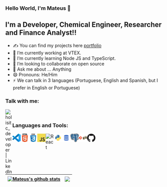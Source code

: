 ### Hello World, I'm Mateus  👋

## I'm a Developer, Chemical Engineer, Researcher and Finance Analyst!!
- ✍ You can find my projects here [portfolio]
- 🔭 I’m currently working at VTEX.
- 🌱 I’m currently learning Node JS and TypeScript.
- 👯 I’m looking to collaborate on open source
- 💬 Ask me about ... Anything
- 😄 Pronouns: He/Him
- ⚡  We can talk in 3 languages (Portuguese, English and Spanish, but I prefer in English or Portuguese)


### Talk with me:
[<img align="left" alt="holisitc_developer | LinkedIn" width="22px" src="https://cdn.jsdelivr.net/npm/simple-icons@v3/icons/linkedin.svg" />][linkedin]

<br />

### Languages and Tools:

<img align="left" alt="Visual Studio Code" width="26px" src="https://raw.githubusercontent.com/github/explore/80688e429a7d4ef2fca1e82350fe8e3517d3494d/topics/visual-studio-code/visual-studio-code.png"/>
<img align="left" alt="HTML5" width="26px" src="https://raw.githubusercontent.com/github/explore/80688e429a7d4ef2fca1e82350fe8e3517d3494d/topics/html/html.png" />
<img align="left" alt="CSS3" width="26px" src="https://raw.githubusercontent.com/github/explore/80688e429a7d4ef2fca1e82350fe8e3517d3494d/topics/css/css.png" />
<img align="left" alt="JavaScript" width="26px" 
src="https://raw.githubusercontent.com/github/explore/80688e429a7d4ef2fca1e82350fe8e3517d3494d/topics/javascript/javascript.png" />
<img align="left" alt="React" width="26px" 
src="https://logospng.org/download/react/logo-react-1024.png" />
<img align="left" alt="Python" width="26px" src="https://raw.githubusercontent.com/github/explore/80688e429a7d4ef2fca1e82350fe8e3517d3494d/topics/python/python.png" />
<img align="left" alt="SQL" width="26px" src="https://raw.githubusercontent.com/github/explore/80688e429a7d4ef2fca1e82350fe8e3517d3494d/topics/sql/sql.png" />
<img align="left" alt="postgreSQL" width="26px" src="https://raw.githubusercontent.com/github/explore/80688e429a7d4ef2fca1e82350fe8e3517d3494d/topics/postgresql/postgresql.png" />
<img align="left" alt="Git" width="26px" src="https://raw.githubusercontent.com/github/explore/80688e429a7d4ef2fca1e82350fe8e3517d3494d/topics/git/git.png" />
<img align="left" alt="GitHub" width="26px" src="https://raw.githubusercontent.com/github/explore/78df643247d429f6cc873026c0622819ad797942/topics/github/github.png" />

<br />
<br />

| <a href="https://github.com/mkvasconcelos/github-readme-stats"><img align="center" src="https://github-readme-stats.vercel.app/api?username=mkvasconcelos&show_icons=true&theme=buefy&hide_border=true&include_all_commits=true&count_private=true" alt="Mateus's github stats" /></a> | <a href="https://github.com/mkvasconcelos/github-readme-stats"><img align="center" src="https://github-readme-stats.vercel.app/api/top-langs/?username=mkvasconcelos&layout=compact&theme=buefy&hide_border=true" /></a> |
| ------------- | ------------- |

[linkedin]: https://www.linkedin.com/in/mateuskavamotovasconcelos
[portfolio]: https://github.com/mkvasconcelos
